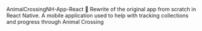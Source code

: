 AnimalCrossingNH-App-React
🌳 Rewrite of the original app from scratch in React Native. A mobile application used to help with tracking collections and progress through Animal Crossing

